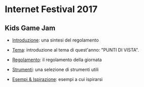 # Internet Festival 2017
## Kids Game Jam

- [Introduzione](introduction.html): una sintesi del regolamento

- [Tema](theme/): introduzione al tema di quest'anno: "PUNTI DI VISTA".

- [Regolamento](rules.html): il regolamento della giornata

- [Strumenti](tools.html): una selezione di strumenti utili

- [Esempi & Ispirazione](inspiration.html): esempi a cui ispirarsi
